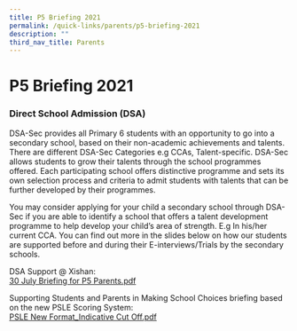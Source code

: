 ```yaml
---
title: P5 Briefing 2021
permalink: /quick-links/parents/p5-briefing-2021
description: ""
third_nav_title: Parents
---
```

# **P5 Briefing 2021**

### Direct School Admission (DSA)

DSA-Sec provides all Primary 6 students with an opportunity to go into a secondary school, based on their non-academic achievements and talents. There are different DSA-Sec Categories e.g CCAs, Talent-specific. DSA-Sec allows students to grow their talents through the school programmes offered. Each participating school offers distinctive programme and sets its own selection process and criteria to admit students with talents that can be further developed by their programmes.

You may consider applying for your child a secondary school through DSA-Sec if you are able to identify a school that offers a talent development programme to help develop your child’s area of strength. E.g In his/her current CCA. You can find out more in the slides below on how our students are supported before and during their E-interviews/Trials by the secondary schools.

DSA Support @ Xishan:   
[30 July Briefing for P5 Parents.pdf](/files/30%20July%20Briefing%20for%20P5%20Parents.pdf)

Supporting Students and Parents in Making School Choices briefing based on the new PSLE Scoring System:    
[PSLE New Format_Indicative Cut Off.pdf](/files/PSLE%20New%20Format_Indicative%20Cut%20Off.pdf)